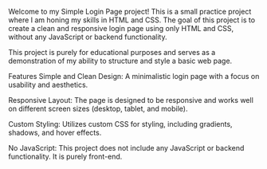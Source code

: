 Welcome to my Simple Login Page project! This is a small practice project where I am honing my skills in HTML and CSS. The goal of this project is to create a clean and responsive login page using only HTML and CSS, without any JavaScript or backend functionality.

This project is purely for educational purposes and serves as a demonstration of my ability to structure and style a basic web page.

Features
Simple and Clean Design: A minimalistic login page with a focus on usability and aesthetics.

Responsive Layout: The page is designed to be responsive and works well on different screen sizes (desktop, tablet, and mobile).

Custom Styling: Utilizes custom CSS for styling, including gradients, shadows, and hover effects.

No JavaScript: This project does not include any JavaScript or backend functionality. It is purely front-end.
